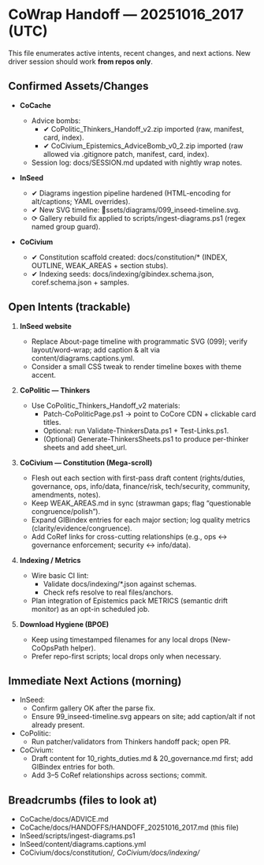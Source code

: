 # CoWrap Handoff — 20251016_2017 (UTC)

This file enumerates active intents, recent changes, and next actions. New driver session should work **from repos only**.

## Confirmed Assets/Changes
- **CoCache**
  - Advice bombs:
    - ✔ CoPolitic_Thinkers_Handoff_v2.zip imported (raw, manifest, card, index).
    - ✔ CoCivium_Epistemics_AdviceBomb_v0_2.zip imported (raw allowed via .gitignore patch, manifest, card, index).
  - Session log: docs/SESSION.md updated with nightly wrap notes.

- **InSeed**
  - ✔ Diagrams ingestion pipeline hardened (HTML-encoding for alt/captions; YAML overrides).
  - ✔ New SVG timeline: ssets/diagrams/099_inseed-timeline.svg.
  - ⟳ Gallery rebuild fix applied to scripts/ingest-diagrams.ps1 (regex named group guard).

- **CoCivium**
  - ✔ Constitution scaffold created: docs/constitution/* (INDEX, OUTLINE, WEAK_AREAS + section stubs).
  - ✔ Indexing seeds: docs/indexing/gibindex.schema.json, coref.schema.json + samples.

## Open Intents (trackable)
1) **InSeed website**
   - Replace About-page timeline with programmatic SVG (099); verify layout/word-wrap; add caption & alt via content/diagrams.captions.yml.
   - Consider a small CSS tweak to render timeline boxes with theme accent.

2) **CoPolitic — Thinkers**
   - Use CoPolitic_Thinkers_Handoff_v2 materials:
     - Patch-CoPoliticPage.ps1 → point to CoCore CDN + clickable card titles.
     - Optional: run Validate-ThinkersData.ps1 + Test-Links.ps1.
     - (Optional) Generate-ThinkersSheets.ps1 to produce per-thinker sheets and add sheet_url.

3) **CoCivium — Constitution (Mega-scroll)**
   - Flesh out each section with first-pass draft content (rights/duties, governance, ops, info/data, finance/risk, tech/security, community, amendments, notes).
   - Keep WEAK_AREAS.md in sync (strawman gaps; flag “questionable congruence/polish”).
   - Expand GIBindex entries for each major section; log quality metrics (clarity/evidence/congruence).
   - Add CoRef links for cross-cutting relationships (e.g., ops ↔ governance enforcement; security ↔ info/data).

4) **Indexing / Metrics**
   - Wire basic CI lint:
     - Validate docs/indexing/*.json against schemas.
     - Check refs resolve to real files/anchors.
   - Plan integration of Epistemics pack METRICS (semantic drift monitor) as an opt-in scheduled job.

5) **Download Hygiene (BPOE)**
   - Keep using timestamped filenames for any local drops (New-CoOpsPath helper).
   - Prefer repo-first scripts; local drops only when necessary.

## Immediate Next Actions (morning)
- InSeed:
  - Confirm gallery OK after the parse fix.
  - Ensure  99_inseed-timeline.svg appears on site; add caption/alt if not already present.
- CoPolitic:
  - Run patcher/validators from Thinkers handoff pack; open PR.
- CoCivium:
  - Draft content for 10_rights_duties.md & 20_governance.md first; add GIBindex entries for both.
  - Add 3–5 CoRef relationships across sections; commit.

## Breadcrumbs (files to look at)
- CoCache/docs/ADVICE.md
- CoCache/docs/HANDOFFS/HANDOFF_20251016_2017.md (this file)
- InSeed/scripts/ingest-diagrams.ps1
- InSeed/content/diagrams.captions.yml
- CoCivium/docs/constitution/*, CoCivium/docs/indexing/*

